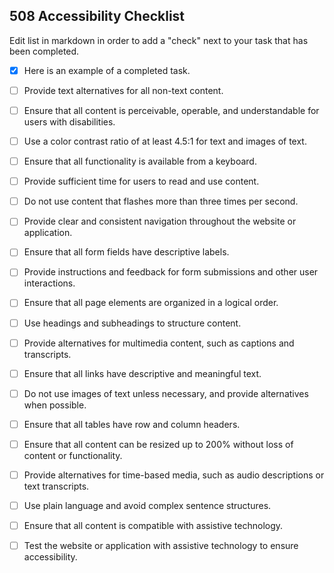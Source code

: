 <h2>508 Accessibility Checklist</h2>
Edit list in markdown in order to add a "check" next to your task that has been completed. 

- [x] Here is an example of a completed task.

- [ ] Provide text alternatives for all non-text content.
- [ ] Ensure that all content is perceivable, operable, and understandable for users with disabilities.
- [ ] Use a color contrast ratio of at least 4.5:1 for text and images of text.
- [ ] Ensure that all functionality is available from a keyboard.
- [ ] Provide sufficient time for users to read and use content.
- [ ] Do not use content that flashes more than three times per second.
- [ ] Provide clear and consistent navigation throughout the website or application.
- [ ] Ensure that all form fields have descriptive labels.
- [ ] Provide instructions and feedback for form submissions and other user interactions.
- [ ] Ensure that all page elements are organized in a logical order.
- [ ] Use headings and subheadings to structure content.
- [ ] Provide alternatives for multimedia content, such as captions and transcripts.
- [ ] Ensure that all links have descriptive and meaningful text.
- [ ] Do not use images of text unless necessary, and provide alternatives when possible.
- [ ] Ensure that all tables have row and column headers.
- [ ] Ensure that all content can be resized up to 200% without loss of content or functionality.
- [ ] Provide alternatives for time-based media, such as audio descriptions or text transcripts.
- [ ] Use plain language and avoid complex sentence structures.
- [ ] Ensure that all content is compatible with assistive technology.
- [ ] Test the website or application with assistive technology to ensure accessibility.
